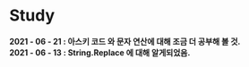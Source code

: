 # Study
**2021 - 06 - 21 : 아스키 코드 와 문자 연산에 대해 조금 더 공부해 볼 것.**  
**2021 - 06 - 13 : String.Replace 에 대해 알게되었음.**
